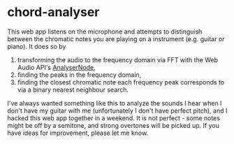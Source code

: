 # chord-analyser

This web app listens on the microphone and attempts to distinguish between the chromatic notes you are playing on a instrument (e.g. guitar or piano). It does so by 

1. transforming the audio to the frequency domain via FFT with the Web Audio API's [AnalyserNode](https://developer.mozilla.org/en-US/docs/Web/API/AnalyserNode),
2. finding the peaks in the frequency domain,
3. finding the closest chromatic note each frequency peak corresponds to via a binary nearest neighbour search.

I've always wanted something like this to analyze the sounds I hear when I don't have my guitar with me (unfortunately I don't have perfect pitch), and I hacked this web app together in a weekend. It is not perfect - some notes might be off by a semitone, and strong overtones will be picked up. If you have ideas for improvement, please let me know.
